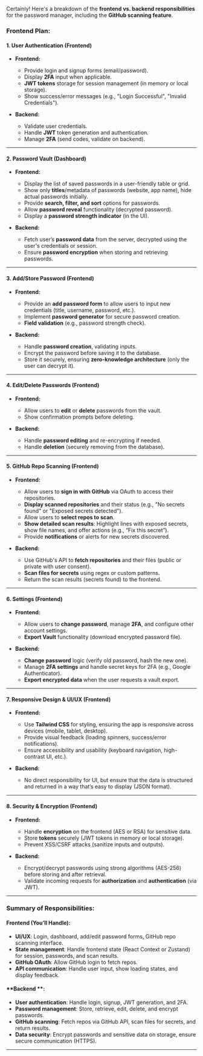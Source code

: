 Certainly! Here's a breakdown of the **frontend vs. backend responsibilities** for the password manager, including the **GitHub scanning feature**.

### **Frontend Plan:**

#### 1. **User Authentication (Frontend)**
   - **Frontend:**  
     - Provide login and signup forms (email/password).
     - Display **2FA** input when applicable.
     - **JWT tokens** storage for session management (in memory or local storage).
     - Show success/error messages (e.g., "Login Successful", "Invalid Credentials").
   
   - **Backend:**  
     - Validate user credentials.
     - Handle **JWT** token generation and authentication.
     - Manage **2FA** (send codes, validate on backend).

---

#### 2. **Password Vault (Dashboard)**
   - **Frontend:**  
     - Display the list of saved passwords in a user-friendly table or grid.
     - Show only **titles**/metadata of passwords (website, app name), hide actual passwords initially.
     - Provide **search, filter, and sort** options for passwords.
     - Allow **password reveal** functionality (decrypted password).
     - Display a **password strength indicator** (in the UI).
   
   - **Backend:**  
     - Fetch user’s **password data** from the server, decrypted using the user's credentials or session.
     - Ensure **password encryption** when storing and retrieving passwords.

---

#### 3. **Add/Store Password (Frontend)**
   - **Frontend:**  
     - Provide an **add password form** to allow users to input new credentials (title, username, password, etc.).
     - Implement **password generator** for secure password creation.
     - **Field validation** (e.g., password strength check).
   
   - **Backend:**  
     - Handle **password creation**, validating inputs.
     - Encrypt the password before saving it to the database.
     - Store it securely, ensuring **zero-knowledge architecture** (only the user can decrypt it).

---

#### 4. **Edit/Delete Passwords (Frontend)**
   - **Frontend:**  
     - Allow users to **edit** or **delete** passwords from the vault.
     - Show confirmation prompts before deleting.
   
   - **Backend:**  
     - Handle **password editing** and re-encrypting if needed.
     - Handle **deletion** (securely removing from the database).

---

#### 5. **GitHub Repo Scanning (Frontend)**
   - **Frontend:**  
     - Allow users to **sign in with GitHub** via OAuth to access their repositories.
     - **Display scanned repositories** and their status (e.g., "No secrets found" or "Exposed secrets detected").
     - Allow users to **select repos to scan**.
     - **Show detailed scan results**: Highlight lines with exposed secrets, show file names, and offer actions (e.g., “Fix this secret”).
     - Provide **notifications** or alerts for new secrets discovered.
   
   - **Backend:**  
     - Use GitHub's API to **fetch repositories** and their files (public or private with user consent).
     - **Scan files for secrets** using regex or custom patterns.
     - Return the scan results (secrets found) to the frontend.

---

#### 6. **Settings (Frontend)**
   - **Frontend:**  
     - Allow users to **change password**, manage **2FA**, and configure other account settings.
     - **Export Vault** functionality (download encrypted password file).
   
   - **Backend:**  
     - **Change password** logic (verify old password, hash the new one).
     - Manage **2FA settings** and handle secret keys for 2FA (e.g., Google Authenticator).
     - **Export encrypted data** when the user requests a vault export.

---

#### 7. **Responsive Design & UI/UX (Frontend)**
   - **Frontend:**  
     - Use **Tailwind CSS** for styling, ensuring the app is responsive across devices (mobile, tablet, desktop).
     - Provide visual feedback (loading spinners, success/error notifications).
     - Ensure accessibility and usability (keyboard navigation, high-contrast UI, etc.).
   
   - **Backend:**  
     - No direct responsibility for UI, but ensure that the data is structured and returned in a way that’s easy to display (JSON format).

---

#### 8. **Security & Encryption (Frontend)**
   - **Frontend:**  
     - Handle **encryption** on the frontend (AES or RSA) for sensitive data.
     - Store **tokens** securely (JWT tokens in memory or local storage).
     - Prevent XSS/CSRF attacks (sanitize inputs and outputs).
   
   - **Backend:**  
     - Encrypt/decrypt passwords using strong algorithms (AES-256) before storing and after retrieval.
     - Validate incoming requests for **authorization** and **authentication** (via JWT).

---

### **Summary of Responsibilities**:

#### **Frontend (You’ll Handle)**:
- **UI/UX**: Login, dashboard, add/edit password forms, GitHub repo scanning interface.
- **State management**: Handle frontend state (React Context or Zustand) for session, passwords, and scan results.
- **GitHub OAuth**: Allow GitHub login to fetch repos.
- **API communication**: Handle user input, show loading states, and display feedback.

#### **Backend **:
- **User authentication**: Handle login, signup, JWT generation, and 2FA.
- **Password management**: Store, retrieve, edit, delete, and encrypt passwords.
- **GitHub scanning**: Fetch repos via GitHub API, scan files for secrets, and return results.
- **Data security**: Encrypt passwords and sensitive data on storage, ensure secure communication (HTTPS).

---

